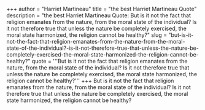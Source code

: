 +++
author = "Harriet Martineau"
title = "the best Harriet Martineau Quote"
description = "the best Harriet Martineau Quote: But is it not the fact that religion emanates from the nature, from the moral state of the individual? Is it not therefore true that unless the nature be completely exercised, the moral state harmonized, the religion cannot be healthy?"
slug = "but-is-it-not-the-fact-that-religion-emanates-from-the-nature-from-the-moral-state-of-the-individual?-is-it-not-therefore-true-that-unless-the-nature-be-completely-exercised-the-moral-state-harmonized-the-religion-cannot-be-healthy?"
quote = '''But is it not the fact that religion emanates from the nature, from the moral state of the individual? Is it not therefore true that unless the nature be completely exercised, the moral state harmonized, the religion cannot be healthy?'''
+++
But is it not the fact that religion emanates from the nature, from the moral state of the individual? Is it not therefore true that unless the nature be completely exercised, the moral state harmonized, the religion cannot be healthy?
